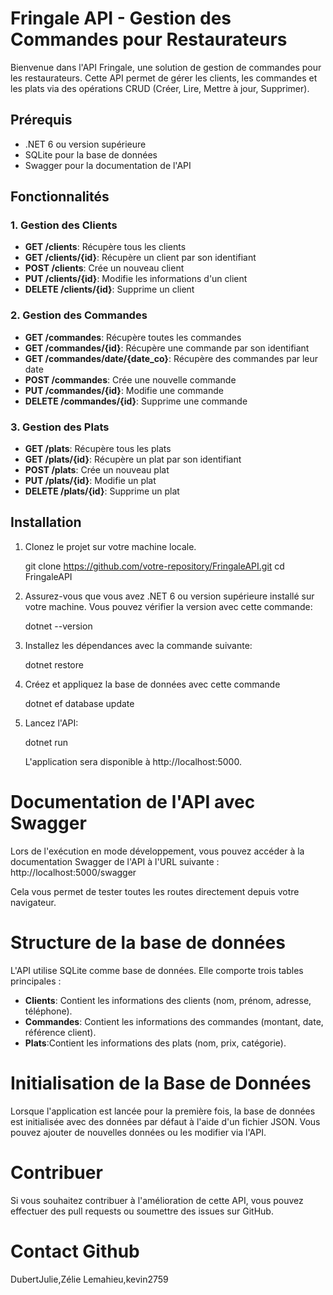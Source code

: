 # Fringale API - Gestion des Commandes pour Restaurateurs

Bienvenue dans l'API Fringale, une solution de gestion de commandes pour les restaurateurs. Cette API permet de gérer les clients, les commandes et les plats via des opérations CRUD (Créer, Lire, Mettre à jour, Supprimer).

## Prérequis

- .NET 6 ou version supérieure
- SQLite pour la base de données
- Swagger pour la documentation de l'API

## Fonctionnalités

### 1. Gestion des Clients
- **GET /clients**: Récupère tous les clients
- **GET /clients/{id}**: Récupère un client par son identifiant
- **POST /clients**: Crée un nouveau client
- **PUT /clients/{id}**: Modifie les informations d'un client
- **DELETE /clients/{id}**: Supprime un client

### 2. Gestion des Commandes
- **GET /commandes**: Récupère toutes les commandes
- **GET /commandes/{id}**: Récupère une commande par son identifiant
- **GET /commandes/date/{date_co}**: Récupère des commandes par leur date
- **POST /commandes**: Crée une nouvelle commande
- **PUT /commandes/{id}**: Modifie une commande
- **DELETE /commandes/{id}**: Supprime une commande

### 3. Gestion des Plats
- **GET /plats**: Récupère tous les plats
- **GET /plats/{id}**: Récupère un plat par son identifiant
- **POST /plats**: Crée un nouveau plat
- **PUT /plats/{id}**: Modifie un plat
- **DELETE /plats/{id}**: Supprime un plat

## Installation

1. Clonez le projet sur votre machine locale.
   
   git clone https://github.com/votre-repository/FringaleAPI.git
   cd FringaleAPI

2. Assurez-vous que vous avez .NET 6 ou version supérieure installé sur votre machine.
Vous pouvez vérifier la version avec cette commande:

   dotnet --version

3. Installez les dépendances avec la commande suivante:

   dotnet restore

4.  Créez et appliquez la base de données avec cette commande
  
    dotnet ef database update 

5. Lancez l'API:
 
   dotnet run

   L'application sera disponible à http://localhost:5000.

# Documentation de l'API avec Swagger
Lors de l'exécution en mode développement, vous pouvez accéder à la documentation Swagger de l'API à l'URL suivante :
http://localhost:5000/swagger

Cela vous permet de tester toutes les routes directement depuis votre navigateur.

# Structure de la base de données

L'API utilise SQLite comme base de données. Elle comporte trois tables principales :
- **Clients**: Contient les informations des clients (nom, prénom, adresse, téléphone).
- **Commandes**: Contient les informations des commandes (montant, date, référence client).
- **Plats**:Contient les informations des plats (nom, prix, catégorie).

# Initialisation de la Base de Données
Lorsque l'application est lancée pour la première fois, la base de données est initialisée avec des données par défaut à l'aide d'un fichier JSON. Vous pouvez ajouter de nouvelles données ou les modifier via l'API.

# Contribuer
Si vous souhaitez contribuer à l'amélioration de cette API, vous pouvez effectuer des pull requests ou soumettre des issues sur GitHub.

# Contact Github
DubertJulie,Zélie Lemahieu,kevin2759
